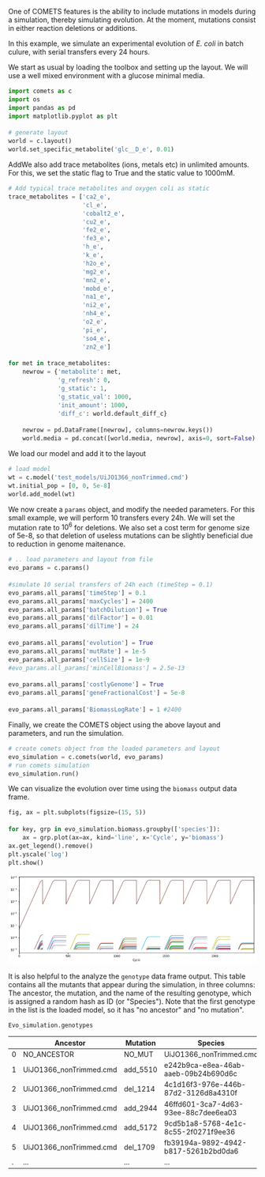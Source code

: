 One of COMETS features is the ability to include mutations in models during a
simulation, thereby simulating evolution. At the moment, mutations consist in
either reaction deletions or additions.

In this example, we simulate an experimental evolution of *E. coli* in batch
culure, with serial transfers every 24 hours.

We start as usual by loading the toolbox and setting up the layout. We will use
a well mixed environment with a glucose minimal media.

```Python
import comets as c
import os
import pandas as pd
import matplotlib.pyplot as plt

# generate layout
world = c.layout()
world.set_specific_metabolite('glc__D_e', 0.01)
```

AddWe also add trace metabolites (ions, metals etc) in unlimited amounts. For
this, we set the static flag to True and the static value to 1000mM.

```Python
# Add typical trace metabolites and oxygen coli as static
trace_metabolites = ['ca2_e',
                     'cl_e',
                     'cobalt2_e',
                     'cu2_e',
                     'fe2_e',
                     'fe3_e',
                     'h_e',
                     'k_e',
                     'h2o_e',
                     'mg2_e',
                     'mn2_e',
                     'mobd_e',
                     'na1_e',
                     'ni2_e',
                     'nh4_e',
                     'o2_e',
                     'pi_e',
                     'so4_e',
                     'zn2_e']

for met in trace_metabolites:
    newrow = {'metabolite': met,
              'g_refresh': 0,
              'g_static': 1,
              'g_static_val': 1000,
              'init_amount': 1000,
              'diff_c': world.default_diff_c}

    newrow = pd.DataFrame([newrow], columns=newrow.keys())
    world.media = pd.concat([world.media, newrow], axis=0, sort=False)
```

We load our model and add it to the layout

```Python
# load model
wt = c.model('test_models/UiJO1366_nonTrimmed.cmd')
wt.initial_pop = [0, 0, 5e-8]
world.add_model(wt)
```

We now create a `params` object, and modify the needed parameters. For this
small example, we will perform 10 transfers every 24h. We will set the mutation
rate to $10^6$ for deletions. We also set a cost term for genome size of 5e-8,
so that deletion of useless mutations can be slightly beneficial due to
reduction in genome maitenance.

```Python
# .. load parameters and layout from file
evo_params = c.params()

#simulate 10 serial transfers of 24h each (timeStep = 0.1)
evo_params.all_params['timeStep'] = 0.1
evo_params.all_params['maxCycles'] = 2400
evo_params.all_params['batchDilution'] = True
evo_params.all_params['dilFactor'] = 0.01
evo_params.all_params['dilTime'] = 24

evo_params.all_params['evolution'] = True
evo_params.all_params['mutRate'] = 1e-5
evo_params.all_params['cellSize'] = 1e-9
#evo_params.all_params['minCellBiomass'] = 2.5e-13

evo_params.all_params['costlyGenome'] = True
evo_params.all_params['geneFractionalCost'] = 5e-8

evo_params.all_params['BiomassLogRate'] = 1 #2400
```

Finally, we create the COMETS object using the above layout and parameters, and
run the simulation.

```Python
# create comets object from the loaded parameters and layout
evo_simulation = c.comets(world, evo_params)
# run comets simulation
evo_simulation.run()
```

We can visualize the evolution over time using the `biomass` output data frame.

```Python
fig, ax = plt.subplots(figsize=(15, 5))

for key, grp in evo_simulation.biomass.groupby(['species']):
    ax = grp.plot(ax=ax, kind='line', x='Cycle', y='biomass')
ax.get_legend().remove()
plt.yscale('log')
plt.show()
```

![png](/img/evolution_1.png)


It is also helpful to the analyze the `genotype` data frame output. This table
contains all the mutants that appear during the simulation, in three columns:
The ancestor, the mutation, and the name of the resulting genotype, which is
assigned a random hash as ID (or "Species"). Note that the first genotype in
the list is the loaded model, so it has "no ancestor" and "no mutation". 

```Python
Evo_simulation.genotypes
```
|   | Ancestor                | Mutation | Species                              |
|---|-------------------------|----------|--------------------------------------|
| 0 | NO_ANCESTOR             | NO_MUT   | UiJO1366_nonTrimmed.cmd              |
| 1 | UiJO1366_nonTrimmed.cmd | add_5510 | e242b9ca-e8ea-46ab-aaeb-09b24b690d6c |
| 2 | UiJO1366_nonTrimmed.cmd | del_1214 | 4c1d16f3-976e-446b-87d2-3126d8a4310f |
| 3 | UiJO1366_nonTrimmed.cmd | add_2944 | 46ffd601-3ca7-4d63-93ee-88c7dee6ea03 |
| 4 | UiJO1366_nonTrimmed.cmd | add_5172 | 9cd5b1a8-5768-4e1c-8c55-2f0271f9ee36 |
| 5 | UiJO1366_nonTrimmed.cmd | del_1709 | fb39194a-9892-4942-b817-5261b2bd0da6 |
| . | ... | ... | ... |
